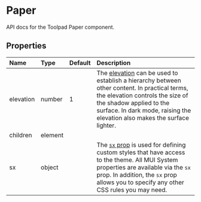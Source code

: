 <!-- This file has been auto-generated using `yarn docs:build:api`. -->

# Paper

<p class="description">API docs for the Toolpad Paper component.</p>

## Properties

| Name                                     | Type                                   | Default                             | Description                                                                                                                                                                                                                                                                                   |
| :--------------------------------------- | :------------------------------------- | :---------------------------------- | :-------------------------------------------------------------------------------------------------------------------------------------------------------------------------------------------------------------------------------------------------------------------------------------------- |
| <span class="prop-name">elevation</span> | <span class="prop-type">number</span>  | <span class="prop-default">1</span> | The [elevation](https://mui.com/material-ui/react-paper/#elevation) can be used to establish a hierarchy between other content. In practical terms, the elevation controls the size of the shadow applied to the surface. In dark mode, raising the elevation also makes the surface lighter. |
| <span class="prop-name">children</span>  | <span class="prop-type">element</span> |                                     |                                                                                                                                                                                                                                                                                               |
| <span class="prop-name">sx</span>        | <span class="prop-type">object</span>  |                                     | The [`sx` prop](https://mui.com/system/getting-started/the-sx-prop/) is used for defining custom styles that have access to the theme. All MUI System properties are available via the `sx` prop. In addition, the `sx` prop allows you to specify any other CSS rules you may need.          |
